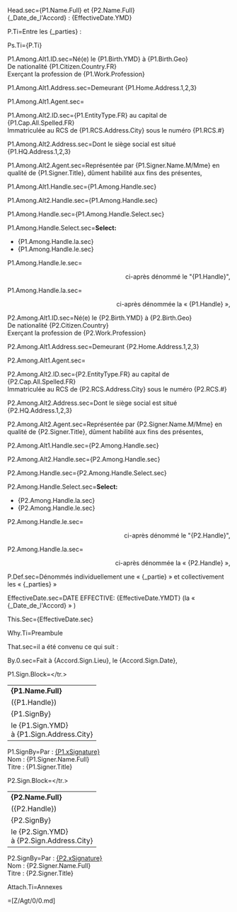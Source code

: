 Head.sec={P1.Name.Full} et {P2.Name.Full}<br>{_Date_de_l'Accord} : {EffectiveDate.YMD}

P.Ti=Entre les {_parties} :

Ps.Ti={P.Ti}

P1.Among.Alt1.ID.sec=Né(e) le {P1.Birth.YMD} à {P1.Birth.Geo}<br>De nationalité {P1.Citizen.Country.FR}<br>Exerçant la profession de {P1.Work.Profession}

P1.Among.Alt1.Address.sec=Demeurant {P1.Home.Address.1,2,3}

P1.Among.Alt1.Agent.sec=</i>

P1.Among.Alt2.ID.sec={P1.EntityType.FR} au capital de {P1.Cap.All.Spelled.FR}<br>Immatriculée au RCS de {P1.RCS.Address.City} sous le numéro {P1.RCS.#}

P1.Among.Alt2.Address.sec=Dont le siège social est situé {P1.HQ.Address.1,2,3}

P1.Among.Alt2.Agent.sec=Représentée par {P1.Signer.Name.M/Mme} en qualité de {P1.Signer.Title}, dûment habilité aux fins des présentes,

P1.Among.Alt1.Handle.sec={P1.Among.Handle.sec}

P1.Among.Alt2.Handle.sec={P1.Among.Handle.sec}

P1.Among.Handle.sec={P1.Among.Handle.Select.sec}

P1.Among.Handle.Select.sec=<b>Select:</b><ul><li>{P1.Among.Handle.la.sec}</li><li>{P1.Among.Handle.le.sec}</li></ul>

P1.Among.Handle.le.sec=<div align="right">ci-après dénommé le "{P1.Handle}",</div>

P1.Among.Handle.la.sec=<div align="right">ci-après dénommée la « {P1.Handle} »,</div>

P2.Among.Alt1.ID.sec=Né(e) le {P2.Birth.YMD} à {P2.Birth.Geo}<br>De nationalité {P2.Citizen.Country}<br>Exerçant la profession de {P2.Work.Profession}

P2.Among.Alt1.Address.sec=Demeurant {P2.Home.Address.1,2,3}

P2.Among.Alt1.Agent.sec=</i>

P2.Among.Alt2.ID.sec={P2.EntityType.FR} au capital de {P2.Cap.All.Spelled.FR}<br>Immatriculée au RCS de {P2.RCS.Address.City} sous le numéro {P2.RCS.#}

P2.Among.Alt2.Address.sec=Dont le siège social est situé {P2.HQ.Address.1,2,3}

P2.Among.Alt2.Agent.sec=Représentée par {P2.Signer.Name.M/Mme} en qualité de {P2.Signer.Title}, dûment habilité aux fins des présentes,


P2.Among.Alt1.Handle.sec={P2.Among.Handle.sec}

P2.Among.Alt2.Handle.sec={P2.Among.Handle.sec}

P2.Among.Handle.sec={P2.Among.Handle.Select.sec}

P2.Among.Handle.Select.sec=<b>Select:</b><ul><li>{P2.Among.Handle.la.sec}</li><li>{P2.Among.Handle.le.sec}</li></ul>

P2.Among.Handle.le.sec=<div align="right">ci-après dénommé le "{P2.Handle}",</div>

P2.Among.Handle.la.sec=<div align="right">ci-après dénommée la « {P2.Handle} »,</div>

P.Def.sec=Dénommés individuellement une « {_partie} » et collectivement  les « {_parties} »

EffectiveDate.sec=DATE EFFECTIVE: {EffectiveDate.YMDT} (la « {_Date_de_l'Accord} » )

This.Sec={EffectiveDate.sec}

Why.Ti=Preambule 

That.sec=il a été convenu ce qui suit :

By.0.sec=Fait à {Accord.Sign.Lieu}, le {Accord.Sign.Date},

P1.Sign.Block=<table border="0" cellpadding="1" cellspacing="1" style="width:300px"><tr><td><strong>{P1.Name.Full}</strong></td></tr><tr><td>({P1.Handle})</td></tr><tr><td>{P1.SignBy}</td></tr><tr><td>le {P1.Sign.YMD}<br>à {P1.Sign.Address.City}</td></tr.></table>

P1.SignBy=Par : <u>{P1.xSignature}</u><br/>Nom : {P1.Signer.Name.Full}<br/>Titre : {P1.Signer.Title}

P2.Sign.Block=<table border="0" cellpadding="1" cellspacing="1" style="width:300px"><tr><td><strong>{P2.Name.Full}</strong></td></tr><tr><td>({P2.Handle})</td></tr><tr><td>{P2.SignBy}</td></tr><tr><td>le {P2.Sign.YMD}<br>à {P2.Sign.Address.City}</td></tr.></table>

P2.SignBy=Par : <u>{P2.xSignature}</u><br/>Nom : {P2.Signer.Name.Full}<br/>Titre : {P2.Signer.Title}


Attach.Ti=Annexes

=[Z/Agt/0/0.md]